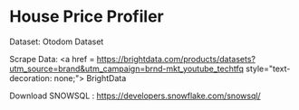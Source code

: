 # House Price Profiler


Dataset: <a href = https://www.otodom.pl/  style="text-decoration: none;"> Otodom Dataset</a><br>

Scrape Data: <a href = https://brightdata.com/products/datasets?utm_source=brand&utm_campaign=brnd-mkt_youtube_techtfq style="text-decoration: none;"> BrightData </a><br>

Download SNOWSQL : https://developers.snowflake.com/snowsql/
<br>
